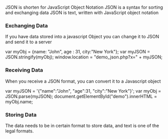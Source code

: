 JSON is shorten for JavaScript Object Notation
JSON is a syntax for sorting and exchanging data
JSON is text, written with JavaScript object notation

### Exchanging Data
If you have data stored into a javascript Object you can change it to JSON and send it to a server

var myObj = {name: "John", age : 31, city:"New York"};
var myJSON = JSON.stringify(myObj);
window.location = "demo_json.php?x=" + myJSON;

### Receiving Data
When you receive a JSON format, you can convert it to a Javascript object

var myJSON = '{"name":"John", "age":31, "city":"New York"}';
var myObj = JSON.parse(myJSON);
document.getElementById("demo").innerHTML = myObj.name;

### Storing Data
The data needs to be in certain format to store data, and text is one of the legal formats.
